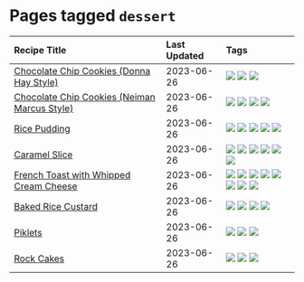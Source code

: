 # Pages tagged `dessert`

|Recipe Title|Last Updated|Tags
|:---|:---|:---|
|[Chocolate Chip Cookies (Donna Hay Style)](../recipes/chocolatechipcookiesdonnahay.md)|2023-06-26|[![](https://img.shields.io/badge/tag-baked-5c1fef)](../tags/baked.md) [![](https://img.shields.io/badge/tag-chocolate-d5a11)](../tags/chocolate.md) [![](https://img.shields.io/badge/tag-dessert-b6c680)](../tags/dessert.md)|
|[Chocolate Chip Cookies (Neiman Marcus Style)](../recipes/chocolatechipcookiesneimanmarcus.md)|2023-06-26|[![](https://img.shields.io/badge/tag-amazing-208450)](../tags/amazing.md) [![](https://img.shields.io/badge/tag-baked-5c1fef)](../tags/baked.md) [![](https://img.shields.io/badge/tag-chocolate-d5a11)](../tags/chocolate.md) [![](https://img.shields.io/badge/tag-dessert-b6c680)](../tags/dessert.md)|
|[Rice Pudding](../recipes/ricepudding.md)|2023-06-26|[![](https://img.shields.io/badge/tag-dairy-4e6ea)](../tags/dairy.md) [![](https://img.shields.io/badge/tag-dessert-b6c680)](../tags/dessert.md) [![](https://img.shields.io/badge/tag-easy-f1d19f)](../tags/easy.md) [![](https://img.shields.io/badge/tag-rice-28ab17)](../tags/rice.md) [![](https://img.shields.io/badge/tag-rice_cooker-bb15fd)](../tags/rice_cooker.md)|
|[Caramel Slice](../recipes/caramelslice.md)|2023-06-26|[![](https://img.shields.io/badge/tag-amazing-208450)](../tags/amazing.md) [![](https://img.shields.io/badge/tag-baked-5c1fef)](../tags/baked.md) [![](https://img.shields.io/badge/tag-chocolate-d5a11)](../tags/chocolate.md) [![](https://img.shields.io/badge/tag-dairy-4e6ea)](../tags/dairy.md) [![](https://img.shields.io/badge/tag-dessert-b6c680)](../tags/dessert.md) [![](https://img.shields.io/badge/tag-long_prep_time-6d71)](../tags/long_prep_time.md)|
|[French Toast with Whipped Cream Cheese](../recipes/frenchtoastwhippedcreamcheese.md)|2023-06-26|[![](https://img.shields.io/badge/tag-amazing-208450)](../tags/amazing.md) [![](https://img.shields.io/badge/tag-breakfast-d4602a)](../tags/breakfast.md) [![](https://img.shields.io/badge/tag-dairy-4e6ea)](../tags/dairy.md) [![](https://img.shields.io/badge/tag-dessert-b6c680)](../tags/dessert.md) [![](https://img.shields.io/badge/tag-fried-1d5152)](../tags/fried.md) [![](https://img.shields.io/badge/tag-large_quantity-427cd)](../tags/large_quantity.md) [![](https://img.shields.io/badge/tag-messy-13fda6)](../tags/messy.md) [![](https://img.shields.io/badge/tag-mine-9fef19)](../tags/mine.md)|
|[Baked Rice Custard](../recipes/bakedricecustard.md)|2023-06-26|[![](https://img.shields.io/badge/tag-baked-5c1fef)](../tags/baked.md) [![](https://img.shields.io/badge/tag-dairy-4e6ea)](../tags/dairy.md) [![](https://img.shields.io/badge/tag-dessert-b6c680)](../tags/dessert.md) [![](https://img.shields.io/badge/tag-rice-28ab17)](../tags/rice.md)|
|[Piklets](../recipes/piklets.md)|2023-06-26|[![](https://img.shields.io/badge/tag-dessert-b6c680)](../tags/dessert.md) [![](https://img.shields.io/badge/tag-family-f05668)](../tags/family.md) [![](https://img.shields.io/badge/tag-fried-1d5152)](../tags/fried.md)|
|[Rock Cakes](../recipes/rockcakes.md)|2023-06-26|[![](https://img.shields.io/badge/tag-baked-5c1fef)](../tags/baked.md) [![](https://img.shields.io/badge/tag-dessert-b6c680)](../tags/dessert.md) [![](https://img.shields.io/badge/tag-family-f05668)](../tags/family.md)|